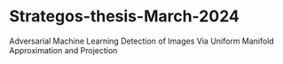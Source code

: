 # Strategos-thesis-March-2024
Adversarial Machine Learning Detection of Images Via Uniform Manifold Approximation and Projection
